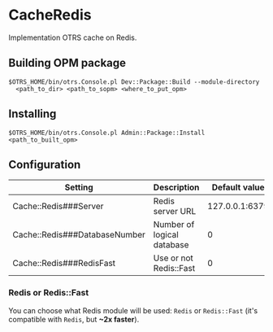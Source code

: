 # CacheRedis
Implementation OTRS cache on Redis.

## Building OPM package

```
$OTRS_HOME/bin/otrs.Console.pl Dev::Package::Build --module-directory
  <path_to_dir> <path_to_sopm> <where_to_put_opm>
```

## Installing

```
$OTRS_HOME/bin/otrs.Console.pl Admin::Package::Install <path_to_built_opm>
```

## Configuration

| Setting                       | Description                | Default value  |
| ----------------------------- | -------------------------- | -------------- |
| Cache::Redis###Server         | Redis server URL           | 127.0.0.1:6379 |
| Cache::Redis###DatabaseNumber | Number of logical database | 0              |
| Cache::Redis###RedisFast      | Use or not Redis::Fast     | 0              |

### Redis or Redis::Fast

You can choose what Redis module will be used: `Redis` or `Redis::Fast` (it's compatible with `Redis`, but **~2x faster**).
